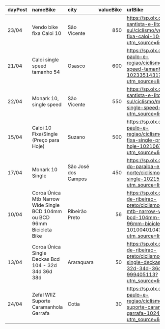 | dayPost   | nameBike                                                                | city                |   valueBike | urlBike                                                                                                                                                            |
|:----------|:------------------------------------------------------------------------|:--------------------|------------:|:-------------------------------------------------------------------------------------------------------------------------------------------------------------------|
| 23/04     | Vendo bike fixa Caloi 10                                                | São Vicente         |         850 | https://sp.olx.com.br/baixada-santista-e-litoral-sul/ciclismo/vendo-bike-fixa-caloi-10-1024040647?utm_source=listing_6060                                          |
| 21/04     | Caloi single speed tamanho 54                                           | Osasco              |         600 | https://sp.olx.com.br/sao-paulo-e-regiao/ciclismo/caloi-single-speed-tamanho-54-1023351431?utm_source=listing_6060                                                 |
| 22/04     | Monark 10, single speed                                                 | São Vicente         |         550 | https://sp.olx.com.br/baixada-santista-e-litoral-sul/ciclismo/monark-10-single-speed-1023461120?utm_source=listing_6060                                            |
| 15/04     | Caloi 10 Fixa/Single (Preço para Hoje)                                  | Suzano              |         500 | https://sp.olx.com.br/sao-paulo-e-regiao/ciclismo/caloi-10-fixa-single-preco-para-hoje-1021067480?utm_source=listing_6060                                          |
| 17/04     | Monark 10 Single                                                        | São José dos Campos |         450 | https://sp.olx.com.br/vale-do-paraiba-e-litoral-norte/ciclismo/monark-10-single-1021547158?utm_source=listing_6060                                                 |
| 10/04     | Coroa Única Mtb Narrow Wide Single BCD 104mm ou BCD 96mm Bicicleta Bike | Ribeirão Preto      |          56 | https://sp.olx.com.br/regiao-de-ribeirao-preto/ciclismo/coroa-unica-mtb-narrow-wide-single-bcd-104mm-ou-bcd-96mm-bicicleta-bike-1010040104?utm_source=listing_6060 |
| 13/04     | Coroa Única Single Deckas Bcd 104 - 32d 34d 36d 38d                     | Araraquara          |          50 | https://sp.olx.com.br/regiao-de-ribeirao-preto/ciclismo/coroa-unica-single-deckas-bcd-104-32d-34d-36d-38d-999405113?utm_source=listing_6060                        |
| 24/04     | Zefal WIIZ Suporte Caramanhola Garrafa                                  | Cotia               |          30 | https://sp.olx.com.br/sao-paulo-e-regiao/ciclismo/zefal-wiiz-suporte-caramanhola-garrafa-1024212092?utm_source=listing_6060                                        |